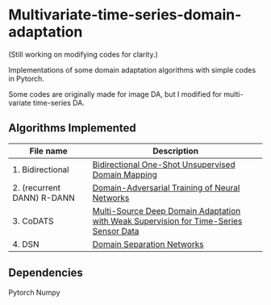 # Multivariate-time-series-domain-adaptation
(Still working on modifying codes for clarity.)

Implementations of some domain adaptation algorithms with simple codes in Pytorch.

Some codes are originally made for image DA, but I modified for multi-variate time-series DA.


## Algorithms Implemented
| File name    | Description                                    |
| ---------- | ---------------------------------------------- |
| 1. Bidirectional | [Bidirectional One-Shot Unsupervised Domain Mapping](https://arxiv.org/abs/1909.01595)|
| 2. (recurrent DANN) R-DANN   | [Domain-Adversarial Training of Neural Networks](https://arxiv.org/abs/1505.07818)|
| 3. CoDATS   | [Multi-Source Deep Domain Adaptation with Weak Supervision for Time-Series Sensor Data](https://arxiv.org/abs/1801.01290) |
| 4. DSN   | [Domain Separation Networks](https://arxiv.org/abs/1801.01290) |

## Dependencies
Pytorch
Numpy


